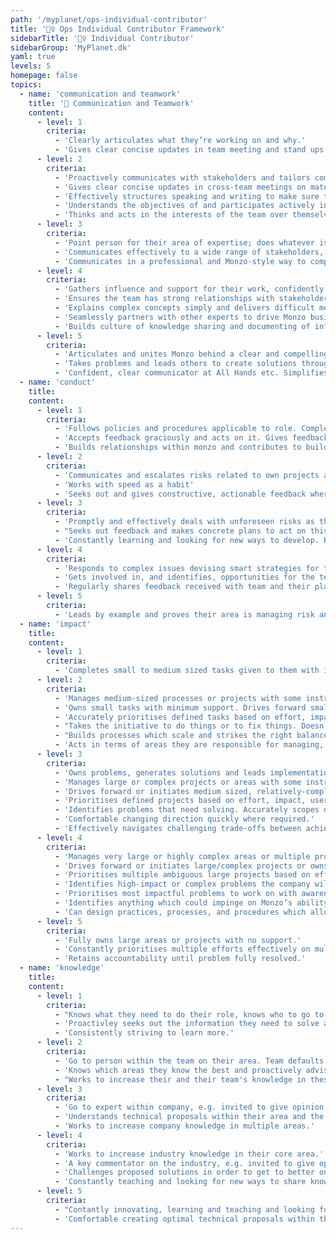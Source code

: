 ```yaml
---
path: '/myplanet/ops-individual-contributor'
title: '🙋‍♀️️️ Ops Individual Contributor Framework'
sidebarTitle: '🙋‍♀️ Individual Contributor'
sidebarGroup: 'MyPlanet.dk'
yaml: true
levels: 5
homepage: false
topics:
  - name: 'communication and teamwork'
    title: '💬 Communication and Teamwork'
    content:
      - level: 1
        criteria:
          - 'Clearly articulates what they’re working on and why.'
          - 'Gives clear concise updates in team meeting and stand ups on material which is relevant for the team'
      - level: 2
        criteria:
          - 'Proactively communicates with stakeholders and tailors communication to audience. Keeps stakeholders like COps, legal, marketing, finance updated on progress and ensures they have what they need.'
          - 'Gives clear concise updates in cross-team meetings on material which is relevant for the teams'
          - 'Effectively structures speaking and writing to make sure the right information is given to the right people in a simple way'
          - 'Understands the objectives of and participates actively in team ceremonies. Prepared and organised to make the most of squad time.'
          - 'Thinks and acts in the interests of the team over themselves. Unblocks others where they can and proactivley offers feedback on work'
      - level: 3
        criteria:
          - 'Point person for their area of expertise; does whatever is needed to unblock or support the squad and their delivery. Escalates and delegates appropriately.'
          - 'Communicates effectively to a wide range of stakeholders, e.g. sharing update with ExCo/all hands or community.'
          - 'Communicates in a professional and Monzo-style way to company (presenting or online) on issues regarding their team.'
      - level: 4
        criteria:
          - 'Gathers influence and support for their work, confidently debating and defending their decisions and approach.'
          - 'Ensures the team has strong relationships with stakeholders, fully recognises their constraints and concerns and creates mutual recognition and trust.'
          - 'Explains complex concepts simply and delivers difficult messages clearly.'
          - 'Seamlessly partners with other experts to drive Monzo business goals forward. Drives success both within their team and within the organisation across several teams.'
          - 'Builds culture of knowledge sharing and documenting of information and processes.'
      - level: 5
        criteria:
          - 'Articulates and unites Monzo behind a clear and compelling vision in their domain expertise.'
          - 'Takes problems and leads others to create solutions through structuring thoughts, asking the right questions and giving context'
          - 'Confident, clear communicator at All Hands etc. Simplifies messages for teams.'
  - name: 'conduct'
    title:
    content:
      - level: 1
        criteria:
          - 'Follows policies and procedures applicable to role. Completes training.'
          - 'Accepts feedback graciously and acts on it. Gives feedback when requested'
          - 'Builds relationships within monzo and contributes to building a supportive, knowledgable and engaged peer group'
      - level: 2
        criteria:
          - 'Communicates and escalates risks related to own projects and business area'
          - 'Works with speed as a habit'
          - 'Seeks out and gives constructive, actionable feedback where valuable.'
      - level: 3
        criteria:
          - 'Promptly and effectively deals with unforeseen risks as they arise.'
          - "Seeks out feedback and makes concrete plans to act on this. Proactively and promptly gives useful feedback. Comes to development discussions knowing what they'd like to get out of it."
          - 'Constantly learning and looking for new ways to develop. Regularly shares learnings with others so they have more resources to improve with.'
      - level: 4
        criteria:
          - 'Responds to complex issues devising smart strategies for the mitigation of risk.'
          - 'Gets involved in, and identifies, opportunities for the team to participate in advisory, strategic and industry bodies to learn and share best practice in their area of business.'
          - 'Regularly shares feedback received with team and their plans to work on it.'
      - level: 5
        criteria:
          - 'Leads by example and proves their area is managing risk and compliance within appetite.'
  - name: 'impact'
    title:
    content:
      - level: 1
        criteria:
          - 'Completes small to medium sized tasks given to them with instruction'
      - level: 2
        criteria:
          - 'Manages medium-sized processes or projects with some instruction'
          - 'Owns small tasks with minimum support. Drives forward small projects.'
          - 'Accurately prioritises defined tasks based on effort, impact, user needs and business goals'
          - "Takes the initiative to do things or to fix things. Doesn't shy away from picking up new things which need to be done."
          - "Builds processes which scale and strikes the right balance between 'good enough for now' and 'effective use of resources'"
          - 'Acts in terms of areas they are responsible for managing, rather than tasks they are responsbile for doing'
      - level: 3
        criteria:
          - 'Owns problems, generates solutions and leads implementation.'
          - 'Manages large or complex projects or areas with some instruction.'
          - 'Drives forward or initiates medium sized, relatively-complex processes or projects with minimum support.'
          - 'Prioritises defined projects based on effort, impact, user needs and business goals.'
          - 'Identifies problems that need solving. Accurately scopes out length and difficulty of tasks and projects.'
          - 'Comfortable changing direction quickly where required.'
          - 'Effectively navigates challenging trade-offs between achieving goals and ensuring optimal customer experience.'
      - level: 4
        criteria:
          - 'Manages very large or highly complex areas or multiple projects with some instruction.'
          - 'Drives forward or initiates large/complex projects or owns an area with minimum support.'
          - 'Prioritises multiple ambiguous large projects based on effort, impact, user needs and business goals. Encourages others to prioritise effectively and gives them the tools and guidance to do so.'
          - 'Identifies high-impact or complex problems the company will face down the line, in their domain.'
          - 'Prioritises most impactful problems to work on with awareness of future risks.'
          - 'Identifies anything which could impinge on Monzo’s ability to deliver world-class customer service.'
          - 'Can design practices, processes, and procedures which allow managing from a distance.'
      - level: 5
        criteria:
          - 'Fully owns large areas or projects with no support.'
          - 'Constantly prioritises multiple efforts effectively on multiple dimensions - makes sure the urgent doesn’t always outdo the important; that there is a balance between new work, maintenance, fixing issues; long- and short-term work.'
          - 'Retains accountability until problem fully resolved.'
  - name: 'knowledge'
    title:
    content:
      - level: 1
        criteria:
          - "Knows what they need to do their role, knows who to go to if they don't know something."
          - 'Proactivley seeks out the information they need to solve a problem.'
          - 'Consistently striving to learn more.'
      - level: 2
        criteria:
          - 'Go to person within the team on their area. Team defaults to their opinion where there is uncertainty.'
          - 'Knows which areas they know the best and proactively advises on these areas in team discussions and planning'
          - "Works to increase their and their team's knowledge in these areas"
      - level: 3
        criteria:
          - 'Go to expert within company, e.g. invited to give opinion at C Suite meetings.'
          - 'Understands technical proposals within their area and the business implications of these.'
          - 'Works to increase company knowledge in multiple areas.'
      - level: 4
        criteria:
          - 'Works to increase industry knowledge in their core area.'
          - 'A key commentator on the industry, e.g. invited to give opinion at external committees, publishes blogs and disseminates knowledge to team.'
          - 'Challenges proposed solutions in order to get to better ones. Comfortable challenging technical proposals within their area.'
          - 'Constantly teaching and looking for new ways to share knowledge and skills with others.'
      - level: 5
        criteria:
          - "Contantly innovating, learning and teaching and looking for new ways to do things which haven't been done before. Shares these new ways of doing things internally and externally. Is a recognised industry expert outside of Monzo."
          - 'Comfortable creating optimal technical proposals within their area of expertise.'
---
```

